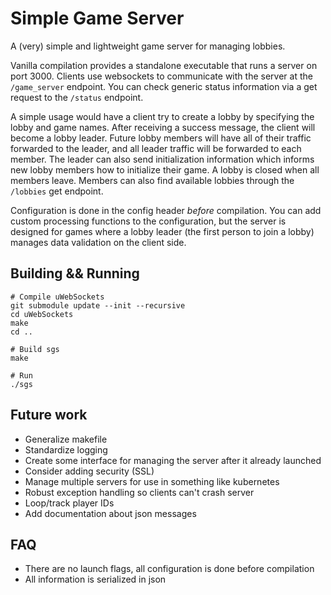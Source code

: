 # Simple Game Server
A (very) simple and lightweight game server for managing lobbies.

Vanilla compilation provides a standalone executable that runs a server on port 3000.
Clients use websockets to communicate with the server at the `/game_server` endpoint.
You can check generic status information via a get request to the `/status` endpoint.

A simple usage would have a client try to create a lobby by specifying the lobby and
game names. After receiving a success message, the client will become a lobby leader.
Future lobby members will have all of their traffic forwarded to the leader, and all
leader traffic will be forwarded to each member. The leader can also send initialization
information which informs new lobby members how to initialize their game. A lobby is
closed when all members leave. Members can also find available lobbies through the
`/lobbies` get endpoint.

Configuration is done in the config header *before* compilation.
You can add custom processing functions to the configuration, but the server is designed
for games where a lobby leader (the first person to join a lobby) manages data validation
on the client side.

## Building && Running
```
# Compile uWebSockets
git submodule update --init --recursive
cd uWebSockets
make
cd ..

# Build sgs
make

# Run
./sgs
```

## Future work
- Generalize makefile
- Standardize logging
- Create some interface for managing the server after it already launched
- Consider adding security (SSL)
- Manage multiple servers for use in something like kubernetes
- Robust exception handling so clients can't crash server
- Loop/track player IDs
- Add documentation about json messages

## FAQ
- There are no launch flags, all configuration is done before compilation
- All information is serialized in json
